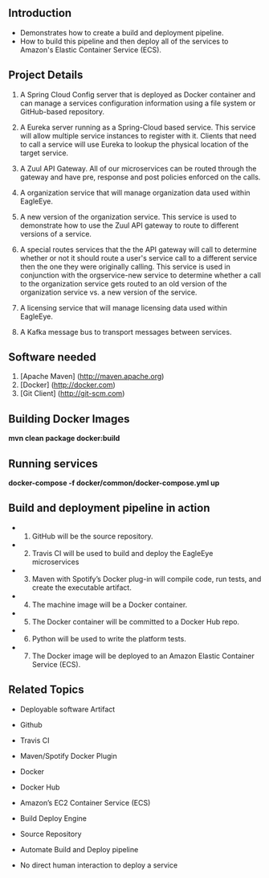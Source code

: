 ## Introduction
- Demonstrates how to create a build and deployment pipeline.  
- How to build this pipeline and then deploy all of the services to Amazon's Elastic Container Service (ECS).

## Project Details

1.  A Spring Cloud Config server that is deployed as Docker container and can manage a services configuration information using a file system or GitHub-based repository.

2.  A Eureka server running as a Spring-Cloud based service.  This service will allow multiple service instances to register with it.  Clients that need to call a service will use Eureka to lookup the physical location of the target service.

3.  A Zuul API Gateway.  All of our microservices can be routed through the gateway and have pre, response and post policies enforced on the calls.

4.  A organization service that will manage organization data used within EagleEye.

5.  A new version of the organization service.  This service is used to demonstrate how to use the Zuul API gateway to route to different versions of a service.

6.  A special routes services that the the API gateway will call to determine whether or not it should route a user's service call to a different service then the one they were originally calling.  This service is used in conjunction with the orgservice-new service to determine whether a call to the organization service gets routed to an old version of the organization service vs. a new version of the service.

7.  A licensing service that will manage licensing data used within EagleEye.

8.  A Kafka message bus to transport messages between services.


## Software needed
1.	[Apache Maven] (http://maven.apache.org)
2.	[Docker] (http://docker.com)
3.	[Git Client] (http://git-scm.com)

## Building Docker Images

   **mvn clean package docker:build**


## Running services 

   **docker-compose -f docker/common/docker-compose.yml up**


## Build and deployment pipeline in action

- 1. GitHub will be the source repository.
- 2. Travis CI will be used to build and deploy the EagleEye microservices
- 3. Maven with Spotify’s Docker plug-in will compile code, run tests, and create the executable artifact.
- 4. The machine image will be a Docker container.
- 5. The Docker container will be committed to a Docker Hub repo.
- 6. Python will be used to write the platform tests.
- 7. The Docker image will be deployed to an Amazon Elastic Container Service (ECS).


## Related Topics
- Deployable software Artifact

- Github
- Travis CI
- Maven/Spotify Docker Plugin
- Docker
- Docker Hub
- Amazon’s EC2 Container Service (ECS)

- Build Deploy Engine
- Source Repository
- Automate Build and Deploy pipeline
- No direct human interaction to deploy a service
